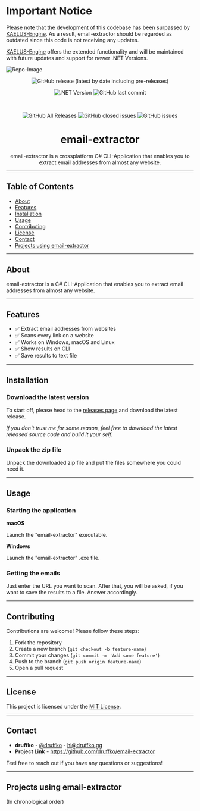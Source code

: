 # Important Notice
Please note that the development of this codebase has been surpassed by [KAELUS-Engine](https://github.com/druffko/kaelus-engine). As a result, email-extractor should be regarded as outdated since this code is not receiving any updates.

[KAELUS-Engine](https://github.com/druffko/kaelus-engine) offers the extended functionality and will be maintained with future updates and support for newer .NET Versions.


![Repo-Image](https://druffko.gg/github-images/email-extractor.png)

<div align="center">

![GitHub release (latest by date including pre-releases)](https://img.shields.io/github/v/release/druffko/email-extractor?include_prereleases)

![.NET Version](https://img.shields.io/badge/.NET-8.0-brightgreen)
![GitHub last commit](https://img.shields.io/github/last-commit/druffko/email-extractor)

  <br>

  ![GitHub All Releases](https://img.shields.io/github/downloads/druffko/email-extractor/total)
  ![GitHub closed issues](https://img.shields.io/github/issues-closed/druffko/email-extractor)
  ![GitHub issues](https://img.shields.io/github/issues/druffko/email-extractor)
  
  <h1>email-extractor</h1>
  <p>
    email-extractor is a crossplatform C# CLI-Application that enables you to extract email addresses from almost any website.
  </p>
</div>

---

## Table of Contents
- [About](#about)
- [Features](#features)
- [Installation](#installation)
- [Usage](#usage)
- [Contributing](#contributing)
- [License](#license)
- [Contact](#contact)
- [Projects using email-extractor](#projects)

---

## About

email-extractor is a C# CLI-Application that enables you to extract email addresses from almost any website.

---

## Features

- ✅ Extract email addresses from websites
- ✅ Scans every link on a website
- ✅ Works on Windows, macOS and Linux
- ✅ Show results on CLI
- ✅ Save results to text file

---

## Installation

### Download the latest version

To start off, please head to the [releases page](https://github.com/druffko/email-extractor/releases) and download the latest release.

*If you don't trust me for some reason, feel free to download the latest released source code and build it your self.*

### Unpack the zip file

Unpack the downloaded zip file and put the files somewhere you could need it.

---

## Usage

### Starting the application
**macOS**

Launch the "email-extractor" executable.

**Windows**

Launch the "email-extractor" .exe file.

### Getting the emails
Just enter the URL you want to scan. After that, you will be asked, if you want to save the results to a file. Answer accordingly.

---

## Contributing

Contributions are welcome! Please follow these steps:

1. Fork the repository
2. Create a new branch (`git checkout -b feature-name`)
3. Commit your changes (`git commit -m 'Add some feature'`)
4. Push to the branch (`git push origin feature-name`)
5. Open a pull request

---

## License

This project is licensed under the [MIT License](LICENSE).

---

## Contact

- **druffko** - [@druffko](https://twitter.com/druffko) - hi@druffko.gg
- **Project Link** - https://github.com/druffko/email-extractor

Feel free to reach out if you have any questions or suggestions!

---

## Projects using email-extractor</h2>
(In chronological order)
